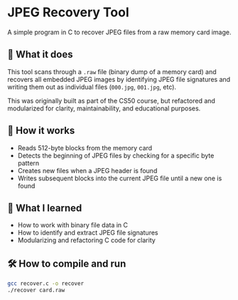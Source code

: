 # JPEG Recovery Tool

A simple program in C to recover JPEG files from a raw memory card image.

## 📌 What it does

This tool scans through a `.raw` file (binary dump of a memory card) and recovers all embedded JPEG images by identifying JPEG file signatures and writing them out as individual files (`000.jpg`, `001.jpg`, etc).

This was originally built as part of the CS50 course, but refactored and modularized for clarity, maintainability, and educational purposes.

## 🔧 How it works

- Reads 512-byte blocks from the memory card
- Detects the beginning of JPEG files by checking for a specific byte pattern
- Creates new files when a JPEG header is found
- Writes subsequent blocks into the current JPEG file until a new one is found

## 📘 What I learned
- How to work with binary file data in C
- How to identify and extract JPEG file signatures
- Modularizing and refactoring C code for clarity

## 🛠️ How to compile and run

```bash
gcc recover.c -o recover
./recover card.raw
